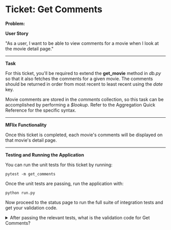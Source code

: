 Ticket: Get Comments
====================

**Problem:**

**User Story**

"As a user, I want to be able to view comments for a movie when I look at the movie detail page."

---

**Task**

For this ticket, you'll be required to extend the **get_movie** method in _db.py_ so that it also fetches the comments for a given movie. The comments should be returned in order from most recent to least recent using the _date_ key.

Movie comments are stored in the _comments_ collection, so this task can be accomplished by performing a _$lookup_. Refer to the Aggregation Quick Reference for the specific syntax.

---

**MFlix Functionality**

Once this ticket is completed, each movie's comments will be displayed on that movie's detail page.

---

**Testing and Running the Application**

You can run the unit tests for this ticket by running:

```
pytest -m get_comments
```

Once the unit tests are passing, run the application with:

```
python run.py
```

Now proceed to the status page to run the full suite of integration tests and get your validation code.

<details> 
  <summary>After passing the relevant tests, what is the validation code for Get Comments?</summary>
   Answer: 5ab5094fb526e43b570e4633
</details>